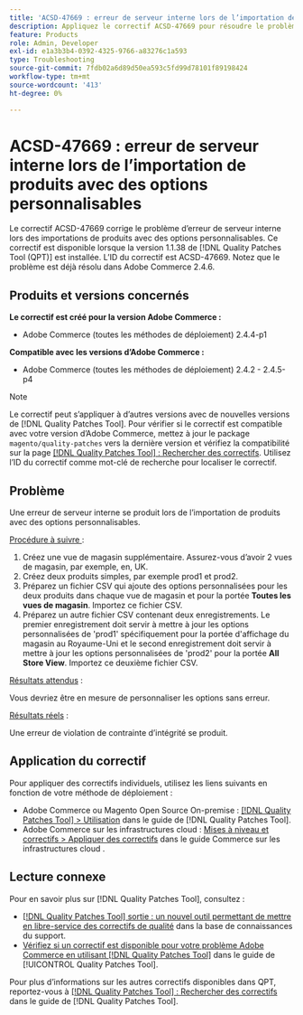 ```yaml
---
title: 'ACSD-47669 : erreur de serveur interne lors de l’importation de produits avec des options personnalisables'
description: Appliquez le correctif ACSD-47669 pour résoudre le problème d’Adobe Commerce en raison d’une erreur de serveur interne lors de l’importation de produits avec des options personnalisables.
feature: Products
role: Admin, Developer
exl-id: e1a3b3b4-0392-4325-9766-a83276c1a593
type: Troubleshooting
source-git-commit: 7fdb02a6d89d50ea593c5fd99d78101f89198424
workflow-type: tm+mt
source-wordcount: '413'
ht-degree: 0%

---
```


# ACSD-47669 : erreur de serveur interne lors de l’importation de produits avec des options personnalisables

Le correctif ACSD-47669 corrige le problème d’erreur de serveur interne lors des importations de produits avec des options personnalisables. Ce correctif est disponible lorsque la version 1.1.38 de [!DNL Quality Patches Tool (QPT)] est installée. L’ID du correctif est ACSD-47669. Notez que le problème est déjà résolu dans Adobe Commerce 2.4.6.

## Produits et versions concernés

**Le correctif est créé pour la version Adobe Commerce :**

* Adobe Commerce (toutes les méthodes de déploiement) 2.4.4-p1

**Compatible avec les versions d’Adobe Commerce :**

* Adobe Commerce (toutes les méthodes de déploiement) 2.4.2 - 2.4.5-p4

>[!NOTE]
>
>Le correctif peut s’appliquer à d’autres versions avec de nouvelles versions de [!DNL Quality Patches Tool]. Pour vérifier si le correctif est compatible avec votre version d’Adobe Commerce, mettez à jour le package `magento/quality-patches` vers la dernière version et vérifiez la compatibilité sur la page [[!DNL Quality Patches Tool] : Rechercher des correctifs](https://experienceleague.adobe.com/tools/commerce-quality-patches/index.html?lang=fr). Utilisez l’ID du correctif comme mot-clé de recherche pour localiser le correctif.

## Problème

Une erreur de serveur interne se produit lors de l’importation de produits avec des options personnalisables.

<u>Procédure à suivre </u> :

1. Créez une vue de magasin supplémentaire. Assurez-vous d’avoir 2 vues de magasin, par exemple, en, UK.
1. Créez deux produits simples, par exemple prod1 et prod2.
1. Préparez un fichier CSV qui ajoute des options personnalisées pour les deux produits dans chaque vue de magasin et pour la portée **Toutes les vues de magasin**. Importez ce fichier CSV.
1. Préparez un autre fichier CSV contenant deux enregistrements. Le premier enregistrement doit servir à mettre à jour les options personnalisées de &#39;prod1&#39; spécifiquement pour la portée d&#39;affichage du magasin au Royaume-Uni et le second enregistrement doit servir à mettre à jour les options personnalisées de &#39;prod2&#39; pour la portée **All Store View**. Importez ce deuxième fichier CSV.

<u>Résultats attendus</u> :

Vous devriez être en mesure de personnaliser les options sans erreur.

<u>Résultats réels</u> :

Une erreur de violation de contrainte d’intégrité se produit.

## Application du correctif

Pour appliquer des correctifs individuels, utilisez les liens suivants en fonction de votre méthode de déploiement :

* Adobe Commerce ou Magento Open Source On-premise : [[!DNL Quality Patches Tool] > Utilisation](/help/tools/quality-patches-tool/usage.md) dans le guide de [!DNL Quality Patches Tool].
* Adobe Commerce sur les infrastructures cloud : [Mises à niveau et correctifs > Appliquer des correctifs](https://experienceleague.adobe.com/docs/commerce-cloud-service/user-guide/develop/upgrade/apply-patches.html?lang=fr) dans le guide Commerce sur les infrastructures cloud .

## Lecture connexe

Pour en savoir plus sur [!DNL Quality Patches Tool], consultez :

* [[!DNL Quality Patches Tool] sortie : un nouvel outil permettant de mettre en libre-service des correctifs de qualité](https://experienceleague.adobe.com/fr/docs/commerce-operations/tools/quality-patches-tool/quality-patches-tool-to-self-serve-quality-patches) dans la base de connaissances du support.
* [Vérifiez si un correctif est disponible pour votre problème Adobe Commerce en utilisant [!DNL Quality Patches Tool]](/help/tools/quality-patches-tool/patches-available-in-qpt/check-patch-for-magento-issue-with-magento-quality-patches.md) dans le guide de [!UICONTROL Quality Patches Tool].


Pour plus d’informations sur les autres correctifs disponibles dans QPT, reportez-vous à [[!DNL Quality Patches Tool] : Rechercher des correctifs](https://experienceleague.adobe.com/tools/commerce-quality-patches/index.html?lang=fr) dans le guide de [!DNL Quality Patches Tool].
